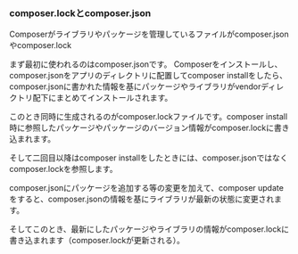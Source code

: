 ### composer.lockとcomposer.json
Composerがライブラリやパッケージを管理しているファイルがcomposer.jsonやcomposer.lock

まず最初に使われるのはcomposer.jsonです。
Composerをインストールし、composer.jsonをアプリのディレクトリに配置してcomposer installをしたら、composer.jsonに書かれた情報を基にパッケージやライブラリがvendorディレクトリ配下にまとめてインストールされます。

このとき同時に生成されるのがcomposer.lockファイルです。composer install時に参照したパッケージやパッケージのバージョン情報がcomposer.lockに書き込まれます。

そして二回目以降はcomposer installをしたときには、composer.jsonではなくcomposer.lockを参照します。

composer.jsonにパッケージを追加する等の変更を加えて、composer updateをすると、composer.jsonの情報を基にライブラリが最新の状態に変更されます。

そしてこのとき、最新にしたパッケージやライブラリの情報がcomposer.lockに書き込まれます（composer.lockが更新される）。